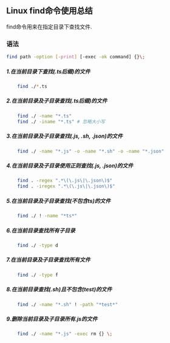 ## Linux find命令使用总结

find命令用来在指定目录下查找文件.

### 语法
```bash
find path -option [-print] [-exec -ok command] {}\;
```

##### 1.在当前目录下查找(.ts后缀)的文件
```bash
    find ./*.ts
```

##### 2.在当前目录及子目录查找(.ts后缀)的文件
```bash
    find ./ -name "*.ts"
    find ./ -iname "*.ts" # 忽略大小写 
```

##### 3.在当前目录及子目录查找(.js, .sh, .json)的文件
```bash
    find ./ -name "*.js" -o -name "*.sh" -o -name "*.json" 
```

##### 4.在当前目录及子目录使用正则查找(.js, .json)的文件
```bash
    find . -regex ".*\(\.js\|\.json\)$"
    find . -iregex ".*\(\.js\|\.json\)$"  
```

##### 5.在当前目录及子目录查找(不包含ts)的文件
```bash
    find ./ ! -name "*ts*" 
```

##### 6.在当前目录查找所有子目录
```bash
    find ./ -type d
```

##### 7.在当前目录及子目录查找所有文件
```bash
    find ./ -type f
```

##### 8.在当前目录查找(.sh)且不包含(test)的文件
```bash
    find ./ -name "*.sh" ! -path "*test*"
```

##### 9.删除当前目录及子目录所有.js的文件
```bash
    find ./ -name "*.js" -exec rm {} \;
```
